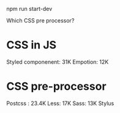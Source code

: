 npm run start-dev

Which CSS pre processor?

# CSS in JS

Styled componenent: 31K
Empotion: 12K

# CSS pre-processor

Postcss : 23.4K
Less: 17K
Sass: 13K
Stylus
